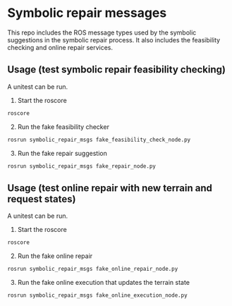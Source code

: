 # Symbolic repair messages
This repo includes the ROS message types used by the symbolic suggestions in the symbolic repair process. It also includes the feasibility checking and online repair services.

## Usage (test symbolic repair feasibility checking)
A unitest can be run.
1. Start the roscore
```bash
roscore
```

2. Run the fake feasibility checker
```bash
rosrun symbolic_repair_msgs fake_feasibility_check_node.py
```

3. Run the fake repair suggestion
```bash
rosrun symbolic_repair_msgs fake_repair_node.py
```

## Usage (test online repair with new terrain and request states)
A unitest can be run.
1. Start the roscore
```bash
roscore
```

2. Run the fake online repair
```bash
rosrun symbolic_repair_msgs fake_online_repair_node.py
```

3. Run the fake online execution that updates the terrain state
```bash
rosrun symbolic_repair_msgs fake_online_execution_node.py
```